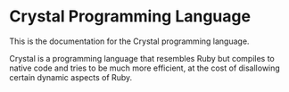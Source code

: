 # Crystal Programming Language

This is the documentation for the Crystal programming language.

Crystal is a programming language that resembles Ruby but compiles to native code and tries to be much more efficient, at the cost of disallowing certain dynamic aspects of Ruby.
